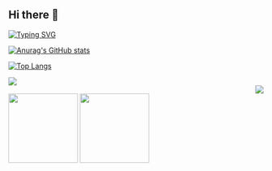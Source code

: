 ## Hi there 👋

<!--
**tgmenggithub/tgmenggithub** is a ✨ _special_ ✨ repository because its `README.md` (this file) appears on your GitHub profile.

Here are some ideas to get you started:

- 🔭 I’m currently working on ...
- 🌱 I’m currently learning ...
- 👯 I’m looking to collaborate on ...
- 🤔 I’m looking for help with ...
- 💬 Ask me about ...
- 📫 How to reach me: ...
- 😄 Pronouns: ...
- ⚡ Fun fact: ...
-->
[![Typing SVG](https://readme-typing-svg.herokuapp.com?font=Fira+Code&weight=900&size=35&pause=1000&color=33A0F7&width=435&lines=Candy+Dreams)](https://git.io/typing-svg)

[![Anurag's GitHub stats](https://github-readme-stats.vercel.app/api?username=tgmenggithub&count_private=true&show_icons=true&theme=cobalt)](https://github.com/tgmenggithub/github-readme-stats)

[![Top Langs](https://github-readme-stats.vercel.app/api/top-langs/?username=tgmenggithub)](https://github.com/tgmenggithub/github-readme-stats)

<div align="left"> <img src="https://github-readme-stats.vercel.app/api?username=tgmenggithub&count_private=true&show_icons=true&theme=cobalt" /> </div>

<div align="right"> <img src="https://github-readme-stats.vercel.app/api/top-langs/?username=tgmenggithub"/> </div>


<!-- GitHub 数据统计 -->
<img height="137px" src="https://github-readme-stats-git-masterrstaa-rickstaa.vercel.app/api?username=tgmenggithub&hide_border=true&show_icons=true&include_all_commits=true&line_height=21text_color=000&icon_color=000&bg_color=0,ea6161,ffc64d,fffc4d,52fa5a&theme=graywhite" />
<img height="137px" src="https://github-readme-stats-git-masterrstaa-rickstaa.vercel.app/api/top-langs/?username=tgmenggithub&hide_border=true&layout=compact&langs_count=6&text_color=000&icon_color=fff&bg_color=0,52fa5a,4dfcff,c64dff&theme=graywhite" /><br>
